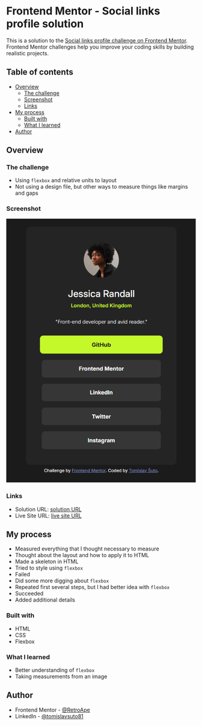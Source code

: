 # Frontend Mentor - Social links profile solution

This is a solution to the [Social links profile challenge on Frontend Mentor](https://www.frontendmentor.io/challenges/social-links-profile-UG32l9m6dQ). Frontend Mentor challenges help you improve your coding skills by building realistic projects. 

## Table of contents

- [Overview](#overview)
  - [The challenge](#the-challenge)
  - [Screenshot](#screenshot)
  - [Links](#links)
- [My process](#my-process)
  - [Built with](#built-with)
  - [What I learned](#what-i-learned)
- [Author](#author)


## Overview

### The challenge

- Using `flexbox` and relative units to layout
- Not using a design file, but other ways to measure things like margins and gaps

### Screenshot

![Social links profile solution screenshot](image.png)

### Links

- Solution URL: [solution URL](https://github.com/RetroApe/social-links-profile-main)
- Live Site URL: [live site URL](https://retroape.github.io/social-links-profile-main)

## My process

- Measured everything that I thought necessary to measure
- Thought about the layout and how to apply it to HTML
- Made a skeleton in HTML
- Tried to style using `flexbox`
- Failed
- Did some more digging about `flexbox`
- Repeated first several steps, but I had better idea with `flexbox`
- Succeeded
- Added additional details

### Built with

- HTML
- CSS
- Flexbox

### What I learned

- Better understanding of `flexbox`
- Taking measurements from an image

## Author

- Frontend Mentor - [@RetroApe](https://www.frontendmentor.io/profile/RetroApe)
- LinkedIn - [@tomislavsuto81](https://www.linkedin.com/in/tomislavsuto81/)
